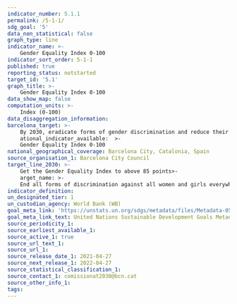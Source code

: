 ```yaml
---
indicator_number: 5.1.1
permalink: /5-1-1/
sdg_goal: '5'
data_non_statistical: false
graph_type: line
indicator_name: >-
    Gender Equality Index 0-100
indicator_sort_order: 5-1-1
published: true
reporting_status: notstarted
target_id: '5.1'
graph_title: >-
    Gender Equality Index 0-100
data_show_map: false
computation_units: >-
    Index (0-100)
data_disaggregation_information:
barcelona_target: >-
    By 2030, eradicate forms of gender discrimination and reduce their impact on equality>-
    ational_indicator_available:  >-
	Gender Equality Index 0-100
national_geographical_coverage: Barcelona City, Catalonia, Spain
source_organisation_1: Barcelona City Council
target_line_2030: >-
    Get the Gender Equality Index to above 85 points>-
    arget_name: >-
	End all forms of discrimination against all women and girls everywhere in the world
indicator_definition:
un_designated_tier: 1
un_custodian_agency: World Bank (WB)
goal_meta_link: 'https://unstats.un.org/sdgs/metadata/files/Metadata-05-01-01.pdf'
goal_meta_link_text: United Nations Sustainable Development Goals Metadata (pdf 894kB)
source_periodicity_1: 
source_earliest_available_1: 
source_active_1: true
source_url_text_1: 
source_url_1:
source_release_date_1: 2021-04-27
source_next_release_1: 2022-04-27
source_statistical_classification_1: 
source_contact_1: comissionat2030@bcn.cat
source_other_info_1: 
tags:
---
```

